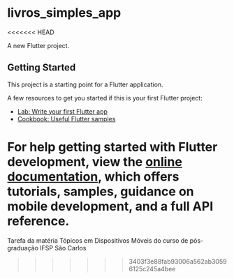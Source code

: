 # livros_simples_app
<<<<<<< HEAD

A new Flutter project.

## Getting Started

This project is a starting point for a Flutter application.

A few resources to get you started if this is your first Flutter project:

- [Lab: Write your first Flutter app](https://docs.flutter.dev/get-started/codelab)
- [Cookbook: Useful Flutter samples](https://docs.flutter.dev/cookbook)

For help getting started with Flutter development, view the
[online documentation](https://docs.flutter.dev/), which offers tutorials,
samples, guidance on mobile development, and a full API reference.
=======
Tarefa da matéria Tópicos em Dispositivos Móveis do curso de pós-graduação IFSP São Carlos
>>>>>>> 3403f3e88fab93006a562ab30596125c245a4bee
